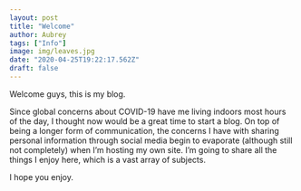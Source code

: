 ```yaml
---
layout: post
title: "Welcome"
author: Aubrey
tags: ["Info"]
image: img/leaves.jpg
date: "2020-04-25T19:22:17.562Z"
draft: false
---
```


Welcome guys, this is my blog.

Since global concerns about COVID-19 have me living indoors most hours of the day, I thought now would be a great time to start a blog. On top of being a longer form of communication, the concerns I have with sharing personal information through social media begin to evaporate (although still not completely) when I’m hosting my own site. I’m going to share all the things I enjoy here, which is a vast array of subjects. 

I hope you enjoy.
